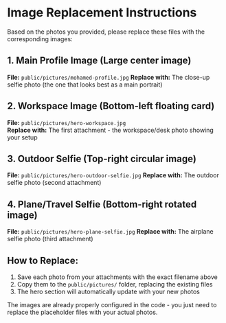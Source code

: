 # Image Replacement Instructions

Based on the photos you provided, please replace these files with the corresponding images:

## 1. Main Profile Image (Large center image)
**File:** `public/pictures/mohamed-profile.jpg`
**Replace with:** The close-up selfie photo (the one that looks best as a main portrait)

## 2. Workspace Image (Bottom-left floating card)
**File:** `public/pictures/hero-workspace.jpg`  
**Replace with:** The first attachment - the workspace/desk photo showing your setup

## 3. Outdoor Selfie (Top-right circular image)
**File:** `public/pictures/hero-outdoor-selfie.jpg`
**Replace with:** The outdoor selfie photo (second attachment)

## 4. Plane/Travel Selfie (Bottom-right rotated image)
**File:** `public/pictures/hero-plane-selfie.jpg`
**Replace with:** The airplane selfie photo (third attachment)

## How to Replace:
1. Save each photo from your attachments with the exact filename above
2. Copy them to the `public/pictures/` folder, replacing the existing files
3. The hero section will automatically update with your new photos

The images are already properly configured in the code - you just need to replace the placeholder files with your actual photos.

